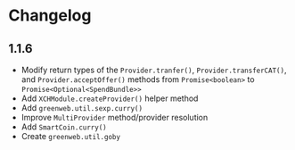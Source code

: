 # Changelog

## 1.1.6
 - Modify return types of the `Provider.tranfer()`, `Provider.transferCAT()`, and `Provider.acceptOffer()` methods from `Promise<boolean>` to `Promise<Optional<SpendBundle>>`
 - Add `XCHModule.createProvider()` helper method
 - Add `greenweb.util.sexp.curry()`
 - Improve `MultiProvider` method/provider resolution
 - Add `SmartCoin.curry()`
 - Create `greenweb.util.goby`